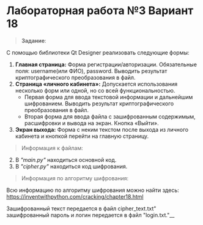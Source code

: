  
<h1> Лабораторная работа №3 Вариант 18</h1>

> __Задание__: 

C помощью библиотеки Qt Designer реализовать следующие формы:
1. __Главная страница:__ Форма регистрации/авторизации. Обязательные поля:
username(или ФИО), password. Выводить результат криптографического преобразования в
файл.
2. __Страница «личного кабинета»:__ Допускается использования несколько форм или одной, но со всей функциональностью.   
    - Первая форма для ввода текстовой информации и дальнейшим шифрованием. Выводить результат криптографического преобразования в файл.
    - Вторая форма для ввода файла с зашифрованным содержимым, расшифровки и вывода на экран. Кнопка «Выйти».
3. __Экран выхода:__ Форма с неким текстом после выхода из личного кабинета и кнопкой перейти на главную страницу.

> Информация к файлам: 
2. В _"main.py"_ находиться основной код.
3. В _"cipher.py"_ находиться код шифрования. 

> Информация по алгоритму шифрования:

Всю информацию по алгоритму шифрования можно найти здесь: https://inventwithpython.com/cracking/chapter18.html

Зашифрованный текст передается в файл cipher_text.txt" зашифрованный пароль и логин передается в файл "login.txt."__
